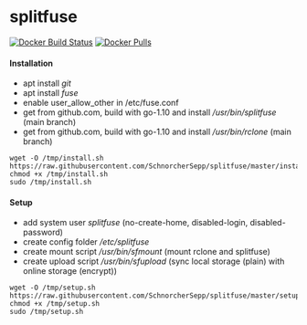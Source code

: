 # splitfuse
[dockerstore]: https://store.docker.com/community/images/schnorchersepp/splitfuse

[![Docker Build Status](https://img.shields.io/docker/build/schnorchersepp/splitfuse.svg)][dockerstore]
[![Docker Pulls](https://img.shields.io/docker/pulls/schnorchersepp/splitfuse.svg)][dockerstore]


#### Installation
 - apt install *git*
 - apt install *fuse*
 - enable user_allow_other in /etc/fuse.conf
 - get from github.com, build with go-1.10 and install */usr/bin/splitfuse* (main branch)
 - get from github.com, build with go-1.10 and install */usr/bin/rclone* (main branch)

```
wget -O /tmp/install.sh https://raw.githubusercontent.com/SchnorcherSepp/splitfuse/master/install.sh
chmod +x /tmp/install.sh
sudo /tmp/install.sh
```


#### Setup
 - add system user *splitfuse* (no-create-home, disabled-login, disabled-password)
 - create config folder */etc/splitfuse*
 - create mount script */usr/bin/sfmount* (mount rclone and splitfuse)
 - create upload script */usr/bin/sfupload* (sync local storage (plain) with online storage (encrypt))

```
wget -O /tmp/setup.sh https://raw.githubusercontent.com/SchnorcherSepp/splitfuse/master/setup.sh
chmod +x /tmp/setup.sh
sudo /tmp/setup.sh
```
